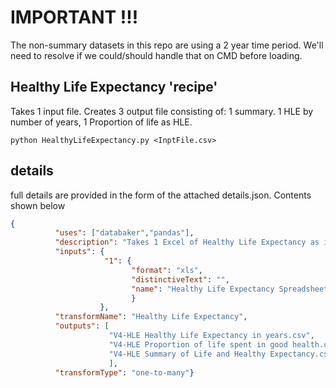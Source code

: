 # IMPORTANT !!!

The non-summary datasets in this repo are using a 2 year time period. We'll need to resolve if we could/should handle that on CMD before loading.

## Healthy Life Expectancy 'recipe'

Takes 1 input file. Creates 3 output file consisting of: 1 summary. 1 HLE by number of years, 1 Proportion of life as HLE.

```python HealthyLifeExpectancy.py <InptFile.csv>```


## details
full details are provided in the form of the attached details.json. Contents shown below

```json
{
          "uses": ["databaker","pandas"],
          "description": "Takes 1 Excel of Healthy Life Expectancy as input. Creates 3 datasets. One is a summary of HLE and LE. Then one                           LE in years, and one proportion of healthy healthy life.",
          "inputs": {
                     "1": {
                           "format": "xls",
                           "distinctiveText": "",
                           "name": "Healthy Life Expectancy Spreadsheet"
                           }
                    },
          "transformName": "Healthy Life Expectancy",
          "outputs": [
                      "V4-HLE Healthy Life Expectancy in years.csv",
                      "V4-HLE Proportion of life spent in good health.csv",
					  "V4-HLE Summary of Life and Healthy Expectancy.csv"
                      ],
          "transformType": "one-to-many"}
```
